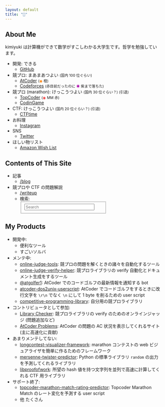 ```yaml
---
layout: default
title: "🐇"
---
```


## About Me

kimiyuki は計算機ができて数学がすこしわかる大学生です。哲学を勉強しています。

-   開発: できる
    -   [GitHub](https://github.com/kmyk/)
-   競プロ: まあまあつよい <small>(国内 100 位ぐらい)</small>
    -   [AtCoder](https://atcoder.jp/user/kimiyuki) <small>(<span style="color: #ff8000;">◉</span> 橙)</small>
    -   [Codeforces](https://codeforces.com/profile/kimiyuki) <small>(赤目前だったのに <span style="color: #aa00aa;">◉</span> 紫まで落ちた)</small>
-   競プロ (marathon): けっこうつよい <small>(国内 30 位ぐらい？) (引退)</small>
    -   [TopCoder](https://www.topcoder.com/members/kimiyuki/) <small>(<span style="color: #ef3a3a;">◉</span> MM 赤)</small>
    -   [CodinGame](https://www.codingame.com/profile/a1b3c572aa1ec002731ab7f4c7a5f08e3068231)
-   CTF: けっこうつよい <small>(国内 20 位ぐらい？) (引退)</small>
    -   [CTFtime](https://ctftime.org/user/12503)
-   お料理
    -   [Instagram](https://www.instagram.com/usg_cooking/)
-   SNS
    -   [Twitter](https://twitter.com/kimiyuki_u)
-   ほしい物リスト
    -   [Amazon Wish List](https://www.amazon.co.jp/hz/wishlist/ls/1C2SP7ASBHO7V)

## Contents of This Site

-   記事
    -   [/blog](./blog)
-   競プロや CTF の問題解説
    -   [/writeup](./writeup)
    -   検索:
        <div style="max-width: 20em">
            <form action="https://google.com/search" method="get">
                <fieldset role="search" class="site-search">
                    <input type="hidden" name="sitesearch" value="kimiyuki.net">
                    <input class="search" type="text" name="q" results="0" placeholder="Search" style="width: 90%" />
                </fieldset>
            </form>
        </div>

## My Products

-   開発中:
    -   便利なツール
    -   すごいソルバ
-   メンテ中:
    -   [online-judge-tools](https://github.com/kmyk/online-judge-tools): 競プロの問題を解くときの諸々を自動化するツール
    -   [online-judge-verify-helper](https://github.com/kmyk/online-judge-verify-helper): 競プロライブラリの verify 自動化とドキュメント生成をするツール
    -   [@atgolfer1](https://twitter.com/atgolfer1): AtCoder でのコードゴルフの最新情報を通知する bot 
    -   [atcoder-dos2unix-userscript](https://github.com/kmyk/atcoder-dos2unix-userscript): AtCoder でコードゴルフをするときに改行文字を `\r\n` でなく `\n` にして 1 byte を削るための user script
    -   [competitive-programming-library](https://kmyk.github.io/competitive-programming-library/): 自分用の競プロライブラリ
-   コントリビュータとして参加:
    -   [Library Checker](https://judge.yosupo.jp/): 競プロライブラリの verify のためのオンラインジャッジ (問題追加など)
    -   [AtCoder Problems](https://kenkoooo.com/atcoder/?#/table/kimiyuki/kenkoooo): AtCoder の問題の AC 状況を表示してくれるサイト (主に高速化に貢献)
-   あまりメンテしてない:
    -   [longcontest-visualizer-framework](https://github.com/kmyk/longcontest-visualizer-framework): marathon コンテストの web ビジュアライザを簡単に作るためのフレームワーク
    -   [mersenne-twister-predictor](https://github.com/kmyk/mersenne-twister-predictor): Python の標準ライブラリ `random` の出力を予測してくれるライブラリ
    -   [libproofofwork](https://github.com/kmyk/libproofofwork): 所望の hash 値を持つ文字列を並列で高速に計算してくれる CTF 用ライブラリ
-   サポート終了:
    -   [topcoder-marathon-match-rating-predictor](https://github.com/kmyk/topcoder-marathon-match-rating-predictor): Topcoder Marathon Match のレート変化を予測する user script
    -   他 たくさん
